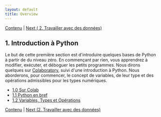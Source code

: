 ```yaml
---
layout: default
title: Overview
---
```


[Contenu](../Contenu.html) \| [Next ( 2. Travailler avec des données)](../Jour_02/00_Overview.html)

## 1. Introduction à Python

Le but de cette première section est d'introduire quelques bases de Python à partir de
du niveau zéro. En commençant par rien, vous apprendrez à modifier, exécuter,
et déboguer les petits programmes. Nous dirons quelques sur [Colaboratory](https://colab.research.google.com/notebooks/welcome.ipynb?hl=fr), suivi d'une introduction à Python. Nous aborderons, pour commencer, le concept de variables, de leur type et des opérations admissibles pour les types numériques. 

* [1.0 Sur Colab](0_Sur-Colab.html)
* [1.1 Python en bref](1_Python-en-bref.html)
* [1.2 Variables, Types et Opérations](2_Variables-Types-Opérations.html)


[Contenu](../Contenu.html) \| [Next (2. Travailler avec des données)](../Jour_02/00_Overview.html)
